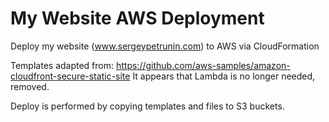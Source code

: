 # My Website AWS Deployment

Deploy my website (www.sergeypetrunin.com) to AWS via CloudFormation

Templates adapted from:
https://github.com/aws-samples/amazon-cloudfront-secure-static-site
It appears that Lambda is no longer needed, removed.

Deploy is performed by copying templates and files to S3 buckets.

